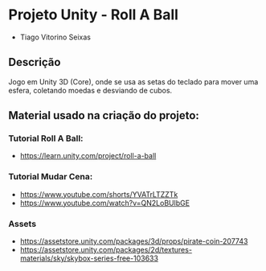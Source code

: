 # Projeto Unity - Roll A Ball

- Tiago Vitorino Seixas

## Descrição

Jogo em Unity 3D (Core), onde se usa as setas do teclado para mover uma esfera, coletando moedas e desviando de cubos.

## Material usado na criação do projeto:

### Tutorial Roll A Ball:
- https://learn.unity.com/project/roll-a-ball

### Tutorial Mudar Cena:
- https://www.youtube.com/shorts/YVATrLTZZTk
- https://www.youtube.com/watch?v=QN2LoBUlbGE

### Assets
- https://assetstore.unity.com/packages/3d/props/pirate-coin-207743
- https://assetstore.unity.com/packages/2d/textures-materials/sky/skybox-series-free-103633

